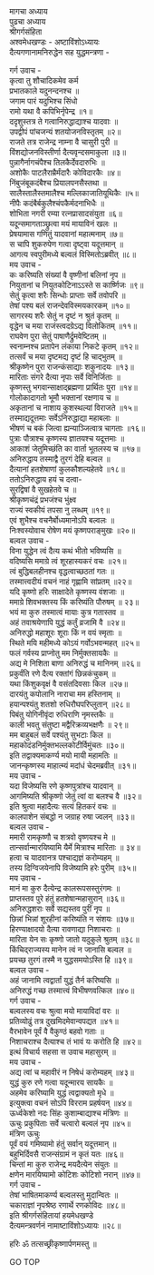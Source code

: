 मागचा अध्याय  
पुढचा अध्याय  
श्रीगर्गसंहिता  
अश्वमेधखण्डः - अष्टाविंशोऽध्यायः  
दैत्यगणानामनिरुद्धेन सह युद्धमन्त्रणा -  
  
गर्ग उवाच -  
कृत्वा तु शौचादिकमेव कर्म  
     प्रभातकाले यदुनन्दनश्च ॥  
जगाम पारं यदुभिश्च सिंधो  
     रामो यथा वै कपिभिर्नृपेन्द्र ॥१॥  
ददृशुस्तत्र ते गत्वानिरुद्धाद्याश्च यादवाः ॥  
उपद्वीपं पांचजन्यं शतयोजनविस्तृतम् ॥२॥  
राजते तत्र राजेन्द्र नाम्ना वै चासुरी पुरी ॥  
विंशद्योजनविस्तीर्णा दैत्यवृन्दसमाकुला ॥३॥  
पुन्नागैर्नागचंपैश्च तिलकैर्देवदारुभिः ॥  
अशोकैः पाटलैराम्रैर्मंदारैः कोविदारकैः ॥४॥  
निंबुजंबूकदंबैश्च प्रियालपनसैस्तथा ॥  
सालैस्तालैस्तमालैश्च मल्लिकाजातियूथिकैः ॥५॥  
नीपैः कदंबैर्बकुलैश्चंपकैर्मदनाभिधैः ॥  
शोभिता नगरी रम्या रत्नप्रासादसंयुता ॥६॥  
यदून्समागताञ्छ्रुत्वा मयं मायाविनं खलः ॥  
प्रेषयामास गणितुं यादवानां महात्मनाम् ॥७॥  
स चापि शुकरुपेण गत्वा दृष्ट्वा यदूत्तमान् ॥  
आगत्य स्वपुरीमध्ये बल्वलं विस्मितोऽब्रवीत् ॥८॥  
मय उवाच -  
कः करिष्यति संख्यां वै वृष्णीनां बलिनां नृप ॥  
नियुतानां च नियुतकोटिनाऽऽस्ते स कार्ष्णिजः ॥९॥  
सेतुं कृत्वा शरैः सिन्धोः प्राप्ताः सर्वे तवोपरि ॥  
तेषां पश्य बलं राजन्देवविस्मयकारकम् ॥१०॥  
सागरस्य शरैः सेतुं न दृष्टं न श्रुतं कृतम् ॥  
वृद्धेन च मया राजंस्त्वदग्रेऽद्य विलोकितम् ॥११॥  
राघवेण पुरा सेतुं पाषाणैर्द्रुमवेष्टितम् ॥  
स्वनाम्नश्च प्रतापेन लंकाया निकटे कृतम् ॥१२॥  
तत्सर्वं च मया दृष्टमद्य दृष्टं हि चाद्‌भुतम् ॥  
श्रीकृष्णेन पुरा राजन्कंसाद्याः शकुनादयः ॥१३॥  
मारिताः संगरे दैत्या नृपाः सर्वे विनिर्जिताः ॥  
कृष्णस्तु भगवान्साक्षाद्ब्रह्मणा प्रार्थितः पुरा ॥१४॥  
गोलोकादागतो भूमौ भक्तानां रक्षणाय च ॥  
अकृतानां च नाशाय कुशस्थल्यां विराजते ॥१५॥  
तस्माद्यदूत्तमाः सर्वेऽनिरुद्धाद्या महाबलाः ॥  
भीषणं च बकं जित्वा ह्यन्याञ्जित्वात्र चागताः ॥१६॥  
पुत्राः पौत्राश्च कृष्णस्य ज्ञातयश्च यदूत्तमाः ॥  
आकाशं जेतुमिच्छंति का वार्ता भूतलस्य च ॥१७॥  
अनिरुद्धाय तस्माद्वै तुरगं देहि बल्वल ॥  
दैत्यानां हतशेषाणां कुलकौशल्यहेतवे ॥१८॥  
ततोऽनिरुद्धाय हयं च दत्वा-  
     सुरद्विषां वै सुखहेतवे च ॥  
श्रीकृष्णचंद्रं प्रभजंश्च भुंक्ष्व  
     राज्यं स्वकीयं तपसा नु लब्धम् ॥१९॥  
एवं शुभैश्च वचनैर्बोध्यमानोऽपि बल्वलः ॥  
निःश्वस्योवाच रोषेण मयं कृष्णपराङ्मुखः ॥२०॥  
बल्वल उवाच -  
विना युद्धेन त्वं दैत्य कथं भीतो भविष्यसि ॥  
वदिष्यसि ममाग्रे त्वं शूरहास्यकरं वचः ॥२१॥  
त्वं बुद्धिबलहीनश्च वृद्धत्वाच्छठतां गतः ॥  
तस्मात्त्वदीयं वचनं नाहं गृह्णामि सांप्रतम् ॥२२॥  
यदि कृष्णो हरिः साक्षादेते कृष्णस्य वंशजाः ॥  
ममाग्रे शिवभक्तस्य किं करिष्यंति पौरुषम् ॥ २३॥  
भयं मा कुरु तस्मात्वं मायाः कुत्र गतास्तव ॥  
अहं तवाश्रयेणापि युद्धं कर्तुं व्रजामि वै ॥२४॥  
अनिरुद्धो महाशूरः शूराः किं न वयं स्मृताः ॥  
स्थिते मयि महीमध्ये कोऽयं गर्वोऽभवन्महत् ॥२५॥  
फलं गर्वस्य प्राप्नोतु मम निर्मुक्तसायकैः ॥  
अद्य मे निशिता बाणा अनिरुद्धं च मानिनम् ॥२६॥  
प्रकुर्वंति रणे दैत्य रक्तांगं छिन्नकंचुकम् ॥  
यथा किंशुकवृक्षं वै वसंतदिवसाः किल ॥२७॥  
दारयंतु कपोलानि नाराचा मम हस्तिनाम् ॥  
हयान्पश्यंतु शतशो रुधिरौघपरिप्लुतान् ॥२८॥  
पिबंतु योगिनीवृंदा रुधिराणि नृमस्तकैः ॥  
काली भवतु संतुष्टा मद्वैरिक्रव्यभक्षणैः ॥ २९॥  
मम बाहुबलं सर्वे पश्यंतु सुभटाः किल ॥  
महाकोदंडनिर्मुक्तभल्लकोटीर्विमुंचतः ॥३०॥  
इति तद्वाक्यमाकर्ण्य मयो मायी महामतिः ॥  
जानन्कृष्णस्य माहात्म्यं मदांधं चेदमब्रवीत् ॥३१॥  
मय उवाच -  
यदा विजेष्यसि रणे कृष्णपुत्रांश्च यादवान् ॥  
आगमिष्यति श्रीकृष्णो जेतुं त्वां वा बलश्च वै ॥३२॥  
इति श्रुत्वा महादैत्यः सत्यं हितकरं वचः ॥  
कालपाशेन संबद्धो न जग्राह रुषा ज्वलन् ॥३३॥  
बल्वल उवाच -  
ममारी रामकृष्णौ च शत्रवो वृष्णयश्च मे ॥  
तान्सर्वान्मारयिष्यामि यैर्मे मित्राश्च मारिताः ॥ ३४॥  
हत्वा च यादवानत्र पश्चाद्यज्ञं करोम्यहम् ॥  
तस्य दिग्विजयेनापि विजेष्यामि हरेः पुरीम् ॥३५॥  
मय उवाच -  
मानं मा कुरु दैत्येन्द्र कालरूपसस्तुरंगमः ॥  
प्राप्तस्तव पुरे हंतुं हतशेषान्महासुरान् ॥३६॥  
अनिरुद्धशराः सर्वे सद्यस्तव पुरीं नृप ॥  
छिन्नां भिन्नां शूरहीनां करिष्यंति न संशयः ॥३७॥  
हिरण्याक्षादयो दैत्या रावणाद्या निशाचराः ॥  
मारिता येन सः कृष्णो जातो यदुकुले श्रुतम् ॥३८॥  
किंचिद्‌राज्यस्य मानेन त्वं न जानासि बल्वल ॥  
प्रयच्छ तुरगं तस्मै न युद्धसमयोऽस्ति हि ॥३९॥  
बल्वल उवाच -  
अहं जानामि त्वद्वार्तां युद्धं तैर्न करिष्यसि ॥  
अनिरुद्धं गच्छ तस्मात्त्वं विभीषणवत्किल ॥४०॥  
गर्ग उवाच -  
बल्वलस्य वचः श्रुत्वा मयो मायाविदां वरः ॥  
प्रतिव्योढुं तत्र दुखमिदमेवान्वपद्यत ॥४१॥  
वैरभावेन पूर्वं वै वैकुण्ठं बहवो गताः ॥  
निशाचराश्च दैत्याश्च तं भावं यः करोति हि ॥४२॥  
इत्थं विचार्य सहसा स उवाच महासुरम् ॥  
मय उवाच -  
अद्य त्वां च महावीरं न निषेधं करोम्यहम् ॥४३॥  
युद्धं कुरु रणे गत्वा यदून्मारय सायकैः ॥  
अहमेव करिष्यामि युद्धं त्वद्वाक्यतो मृधे ॥  
इत्युक्त्वा वचनं सोऽपि विरराम प्रहर्षयन् ॥४४॥  
ऊर्ध्वकेशो नदः सिंहः कुशाम्बाद्याश्च मंत्रिणः ॥  
ऊचुः प्रकुपिताः सर्वे चत्वारो बल्वलं नृप ॥४५॥  
मंत्रिण ऊचुः  
पूर्वं वयं गमिष्यामो हंतुं सर्वान् यदूत्तमान् ॥  
बहुभिर्दिवसै राजन्संग्रामं न कृतं यतः ॥४६॥  
चिन्तां मा कुरु राजेन्द्र मयदैत्येन संयुतः ॥  
क्षणेन मारयिष्यामो कोटिशः कोटिशो नरान् ॥४७॥  
गर्ग उवाच -  
तेषां भाषितमाकर्ण्य बल्वलस्तु मुदान्वितः ॥  
चकाराज्ञां नृपश्रेष्ठ रणार्थे रणकोविदः ॥४८॥  
इति श्रीगर्गसंहितायां हयमेधखण्डे  
दैत्यमन्त्रवर्णनं नामाष्टाविंशोऽध्यायः ॥२८॥  
  
हरिः ॐ तत्सच्छ्रीकृष्णार्पणमस्तु ॥  
  
GO TOP
